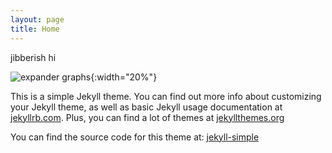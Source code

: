 ```yaml
---
layout: page
title: Home
---
```

jibberish hi

![expander graphs]({{site.baseurl}}/assets/PH-photo.jpeg){:width="20%"}

This is a simple Jekyll theme. You can find out more info about customizing your Jekyll theme, as well as basic Jekyll usage documentation at [jekyllrb.com](http://jekyllrb.com/).  Plus, you can find a lot of themes at [jekyllthemes.org](http://jekyllthemes.org/)

You can find the source code for this theme at: [jekyll-simple](https://github.com/wild-flame/jekyll-simple)


